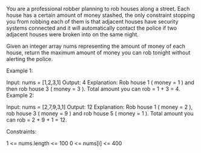You are a professional robber planning to rob houses along a street. Each house has a certain amount of money stashed, the only constraint stopping you from robbing each of them is that adjacent houses have security systems connected and it will automatically contact the police if two adjacent houses were broken into on the same night.

Given an integer array nums representing the amount of money of each house, return the maximum amount of money you can rob tonight without alerting the police.

Example 1:

Input: nums = [1,2,3,1]
Output: 4
Explanation: Rob house 1 ( money = 1 ) and then rob house 3 ( money = 3 ).
Total amount you can rob = 1 + 3 = 4.
Example 2:

Input: nums = [2,7,9,3,1]
Output: 12
Explanation: Rob house 1 ( money = 2 ), rob house 3 ( money = 9 ) and rob house 5 ( money = 1 ).
Total amount you can rob = 2 + 9 + 1 = 12.
 

Constraints:

1 <= nums.length <= 100
0 <= nums[i] <= 400